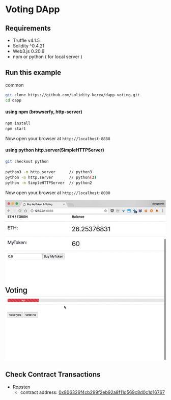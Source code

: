 # Voting DApp

## Requirements

- Truffle v4.1.5 
- Solidity ^0.4.21
- Web3.js 0.20.6
- npm or python ( for local server )


## Run this example

common

```bash
git clone https://github.com/solidity-korea/dapp-voting.git
cd dapp
```

#### using npm (browserfy, http-server)
```bash
npm install
npm start
```

Now open your browser at `http://localhost:8888`



#### using python http.server(SimpleHTTPServer)
```bash
git checkout python

python3 -m http.server      // python3  
python -m http.server       // python(3)
python -m SimpleHTTPServer  // python2

```
Now open your browser at `http://localhost:8000`


![img](dapp/img/voting-example.gif)

## Check Contract Transactions

- Ropsten
    - contract address: [0x806326f4cb299f2eb92a8f11d569c8d0c1d16767](https://ropsten.etherscan.io/address/0x806326f4cb299f2eb92a8f11d569c8d0c1d16767)